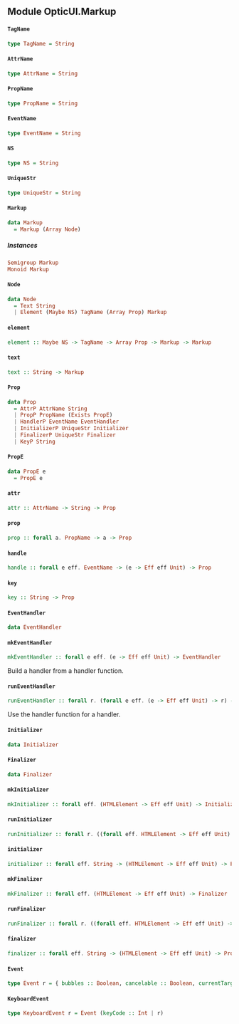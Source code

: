 ## Module OpticUI.Markup

#### `TagName`

``` purescript
type TagName = String
```

#### `AttrName`

``` purescript
type AttrName = String
```

#### `PropName`

``` purescript
type PropName = String
```

#### `EventName`

``` purescript
type EventName = String
```

#### `NS`

``` purescript
type NS = String
```

#### `UniqueStr`

``` purescript
type UniqueStr = String
```

#### `Markup`

``` purescript
data Markup
  = Markup (Array Node)
```

##### Instances
``` purescript
Semigroup Markup
Monoid Markup
```

#### `Node`

``` purescript
data Node
  = Text String
  | Element (Maybe NS) TagName (Array Prop) Markup
```

#### `element`

``` purescript
element :: Maybe NS -> TagName -> Array Prop -> Markup -> Markup
```

#### `text`

``` purescript
text :: String -> Markup
```

#### `Prop`

``` purescript
data Prop
  = AttrP AttrName String
  | PropP PropName (Exists PropE)
  | HandlerP EventName EventHandler
  | InitializerP UniqueStr Initializer
  | FinalizerP UniqueStr Finalizer
  | KeyP String
```

#### `PropE`

``` purescript
data PropE e
  = PropE e
```

#### `attr`

``` purescript
attr :: AttrName -> String -> Prop
```

#### `prop`

``` purescript
prop :: forall a. PropName -> a -> Prop
```

#### `handle`

``` purescript
handle :: forall e eff. EventName -> (e -> Eff eff Unit) -> Prop
```

#### `key`

``` purescript
key :: String -> Prop
```

#### `EventHandler`

``` purescript
data EventHandler
```

#### `mkEventHandler`

``` purescript
mkEventHandler :: forall e eff. (e -> Eff eff Unit) -> EventHandler
```

Build a handler from a handler function.

#### `runEventHandler`

``` purescript
runEventHandler :: forall r. (forall e eff. (e -> Eff eff Unit) -> r) -> EventHandler -> r
```

Use the handler function for a handler.

#### `Initializer`

``` purescript
data Initializer
```

#### `Finalizer`

``` purescript
data Finalizer
```

#### `mkInitializer`

``` purescript
mkInitializer :: forall eff. (HTMLElement -> Eff eff Unit) -> Initializer
```

#### `runInitializer`

``` purescript
runInitializer :: forall r. ((forall eff. HTMLElement -> Eff eff Unit) -> r) -> Initializer -> r
```

#### `initializer`

``` purescript
initializer :: forall eff. String -> (HTMLElement -> Eff eff Unit) -> Prop
```

#### `mkFinalizer`

``` purescript
mkFinalizer :: forall eff. (HTMLElement -> Eff eff Unit) -> Finalizer
```

#### `runFinalizer`

``` purescript
runFinalizer :: forall r. ((forall eff. HTMLElement -> Eff eff Unit) -> r) -> Finalizer -> r
```

#### `finalizer`

``` purescript
finalizer :: forall eff. String -> (HTMLElement -> Eff eff Unit) -> Prop
```

#### `Event`

``` purescript
type Event r = { bubbles :: Boolean, cancelable :: Boolean, currentTarget :: HTMLElement, target :: HTMLElement, timeStamp :: Number, type :: String | r }
```

#### `KeyboardEvent`

``` purescript
type KeyboardEvent r = Event (keyCode :: Int | r)
```


